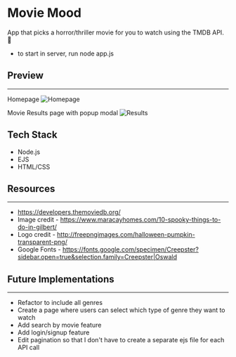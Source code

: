 # Movie Mood
App that picks a horror/thriller movie for you to watch using the TMDB API. 🎃

* to start in server, run node app.js

## Preview
---
Homepage
![Homepage](https://i.imgur.com/Ne8QYox.jpg)

Movie Results page with popup modal
![Results](https://i.imgur.com/yZ5Z9Hh.jpg)

## Tech Stack
* Node.js
* EJS
* HTML/CSS

## Resources
---
* https://developers.themoviedb.org/
* Image credit - https://www.maracayhomes.com/10-spooky-things-to-do-in-gilbert/
* Logo credit - http://freepngimages.com/halloween-pumpkin-transparent-png/
* Google Fonts - https://fonts.google.com/specimen/Creepster?sidebar.open=true&selection.family=Creepster|Oswald

## Future Implementations
---
* Refactor to include all genres
* Create a page where users can select which type of genre they want to watch
* Add search by movie feature
* Add login/signup feature
* Edit pagination so that I don't have to create a separate ejs file for each API call